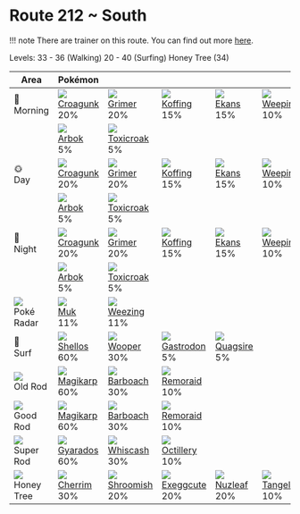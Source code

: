 # Route 212 ~ South

!!! note
    There are trainer on this route. You can find out more [here](/trainer_changes/route_212__south/).

Levels: 33 - 36 (Walking) 20 - 40 (Surfing) Honey Tree (34)

Area                           | Pokémon                           | &nbsp;                            | &nbsp;                            | &nbsp;                            | &nbsp;                            | &nbsp;                            
---                            | ---                               | ---                               | ---                               | ---                               | ---                               | ---                               
🌅<br>Morning                   | ![][453]<br> [Croagunk]<br> 20%  | ![][088]<br> [Grimer]<br> 20%    | ![][109]<br> [Koffing]<br> 15%   | ![][023]<br> [Ekans]<br> 15%     | ![][070]<br> [Weepinbell]<br> 10%| ![][271]<br> [Lombre]<br> 10%    
&nbsp;                         | ![][024]<br> [Arbok]<br> 5%      | ![][454]<br> [Toxicroak]<br> 5%  
🌞<br>Day                       | ![][453]<br> [Croagunk]<br> 20%  | ![][088]<br> [Grimer]<br> 20%    | ![][109]<br> [Koffing]<br> 15%   | ![][023]<br> [Ekans]<br> 15%     | ![][070]<br> [Weepinbell]<br> 10%| ![][271]<br> [Lombre]<br> 10%    
&nbsp;                         | ![][024]<br> [Arbok]<br> 5%      | ![][454]<br> [Toxicroak]<br> 5%  
🌙<br>Night                     | ![][453]<br> [Croagunk]<br> 20%  | ![][088]<br> [Grimer]<br> 20%    | ![][109]<br> [Koffing]<br> 15%   | ![][023]<br> [Ekans]<br> 15%     | ![][070]<br> [Weepinbell]<br> 10%| ![][271]<br> [Lombre]<br> 10%    
&nbsp;                         | ![][024]<br> [Arbok]<br> 5%      | ![][454]<br> [Toxicroak]<br> 5%  
![][poke-radar]<br> Poké Radar | ![][089]<br> [Muk]<br> 11%       | ![][110]<br> [Weezing]<br> 11%   
🌊<br> Surf                     | ![][422]<br> [Shellos]<br> 60%   | ![][194]<br> [Wooper]<br> 30%    | ![][423]<br> [Gastrodon]<br> 5%  | ![][195]<br> [Quagsire]<br> 5%   
![][old-rod]<br> Old Rod       | ![][129]<br> [Magikarp]<br> 60%  | ![][339]<br> [Barboach]<br> 30%  | ![][223]<br> [Remoraid]<br> 10%  
![][good-rod]<br> Good Rod     | ![][129]<br> [Magikarp]<br> 60%  | ![][339]<br> [Barboach]<br> 30%  | ![][223]<br> [Remoraid]<br> 10%  
![][super-rod]<br> Super Rod   | ![][130]<br> [Gyarados]<br> 60%  | ![][340]<br> [Whiscash]<br> 30%  | ![][224]<br> [Octillery]<br> 10% 
![][honey]<br> Honey Tree      | ![][421]<br> [Cherrim]<br> 30%   | ![][285]<br> [Shroomish]<br> 20% | ![][102]<br> [Exeggcute]<br> 20% | ![][274]<br> [Nuzleaf]<br> 20%   | ![][114]<br> [Tangela]<br> 10%   


[Ekans]: /pokemon_changes/023/
[Arbok]: /pokemon_changes/024/
[Weepinbell]: /pokemon_changes/070/
[Grimer]: /pokemon_changes/088/
[Muk]: /pokemon_changes/089/
[Exeggcute]: /pokemon_changes/102/
[Koffing]: /pokemon_changes/109/
[Weezing]: /pokemon_changes/110/
[Tangela]: /pokemon_changes/114/
[Magikarp]: /pokemon_changes/129/
[Gyarados]: /pokemon_changes/130/
[Wooper]: /pokemon_changes/194/
[Quagsire]: /pokemon_changes/195/
[Remoraid]: /pokemon_changes/223/
[Octillery]: /pokemon_changes/224/
[Lombre]: /pokemon_changes/271/
[Nuzleaf]: /pokemon_changes/274/
[Shroomish]: /pokemon_changes/285/
[Barboach]: /pokemon_changes/339/
[Whiscash]: /pokemon_changes/340/
[Cherrim]: /pokemon_changes/421/
[Shellos]: /pokemon_changes/422/
[Gastrodon]: /pokemon_changes/423/
[Croagunk]: /pokemon_changes/453/
[Toxicroak]: /pokemon_changes/454/
[good-rod]: /img/items/good-rod.png
[honey]: /img/items/honey.png
[old-rod]: /img/items/old-rod.png
[poke-radar]: /img/items/poke-radar.png
[super-rod]: /img/items/super-rod.png
[023]: /img/pokemon/023.png
[024]: /img/pokemon/024.png
[070]: /img/pokemon/070.png
[088]: /img/pokemon/088.png
[089]: /img/pokemon/089.png
[102]: /img/pokemon/102.png
[109]: /img/pokemon/109.png
[110]: /img/pokemon/110.png
[114]: /img/pokemon/114.png
[129]: /img/pokemon/129.png
[130]: /img/pokemon/130.png
[194]: /img/pokemon/194.png
[195]: /img/pokemon/195.png
[223]: /img/pokemon/223.png
[224]: /img/pokemon/224.png
[271]: /img/pokemon/271.png
[274]: /img/pokemon/274.png
[285]: /img/pokemon/285.png
[339]: /img/pokemon/339.png
[340]: /img/pokemon/340.png
[421]: /img/pokemon/421.png
[422]: /img/pokemon/422.png
[423]: /img/pokemon/423.png
[453]: /img/pokemon/453.png
[454]: /img/pokemon/454.png
